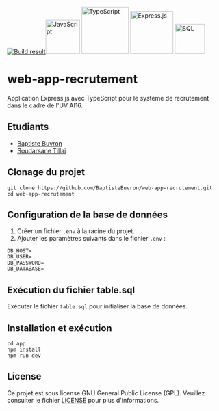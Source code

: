 [![Build result](https://github.com/BaptisteBuvron/SeeISS/actions/workflows/build.yml/badge.svg)](https://github.com/BaptisteBuvron/web-app-recrutement/actions/workflows/node.js.yml)<img src="https://img.shields.io/badge/JavaScript-323330?style=flat&logo=javascript&logoColor=F7DF1E" alt="JavaScript" width="80"/> <img src="https://img.shields.io/badge/TypeScript-007ACC?style=flat&logo=typescript&logoColor=white" alt="TypeScript" width="110"/> <img src="https://img.shields.io/badge/Express.js-000000?style=flat&logo=express&logoColor=white" alt="Express.js" width="100"/> <img src="https://img.shields.io/badge/SQL-4479A1?style=flat&logo=sql&logoColor=white" alt="SQL" width="70"/>

# web-app-recrutement

Application Express.js avec TypeScript pour le système de recrutement dans le cadre de l'UV AI16.


## Etudiants
* [Baptiste Buvron](https://github.com/BaptisteBuvron)
* [Soudarsane Tillai](https://github.com/darsane21)


## Clonage du projet
```
git clone https://github.com/BaptisteBuvron/web-app-recrutement.git
cd web-app-recrutement
```

## Configuration de la base de données
1. Créer un fichier `.env` à la racine du projet.
2. Ajouter les paramètres suivants dans le fichier `.env` :
```
DB_HOST=
DB_USER=
DB_PASSWORD=
DB_DATABASE=
```

## Exécution du fichier table.sql
Exécuter le fichier `table.sql` pour initialiser la base de données.

## Installation et exécution

```
cd app
npm install
npm run dev
```

## License
Ce projet est sous license GNU General Public License (GPL). Veuillez consulter le fichier [LICENSE](https://www.gnu.org/licenses/gpl-3.0.en.html#license-text) pour plus d'informations.